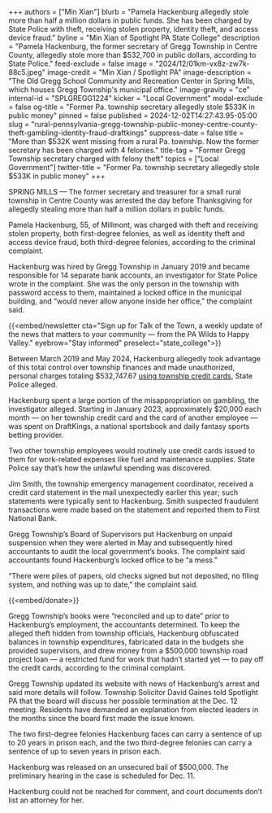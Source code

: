 +++
authors = ["Min Xian"]
blurb = "Pamela Hackenburg allegedly stole more than half a million dollars in public funds. She has been charged by State Police with theft, receiving stolen property, identity theft, and access device fraud."
byline = "Min Xian of Spotlight PA State College"
description = "Pamela Hackenburg, the former secretary of Gregg Township in Centre County, allegedly stole more than $532,700 in public dollars, according to State Police."
feed-exclude = false
image = "2024/12/01km-vx8z-zw7k-88c5.jpeg"
image-credit = "Min Xian / Spotlight PA"
image-description = "The Old Gregg School Community and Recreation Center in Spring Mills, which houses Gregg Township's municipal office."
image-gravity = "ce"
internal-id = "SPLGREGG1224"
kicker = "Local Government"
modal-exclude = false
og-title = "Former Pa. township secretary allegedly stole $533K in public money"
pinned = false
published = 2024-12-02T14:27:43.95-05:00
slug = "rural-pennsylvania-gregg-township-public-money-centre-county-theft-gambling-identity-fraud-draftkings"
suppress-date = false
title = "More than $532K went missing from a rural Pa. township. Now the former secretary has been charged with 4 felonies."
title-tag = "Former Gregg Township secretary charged with felony theft"
topics = ["Local Government"]
twitter-title = "Former Pa. township secretary allegedly stole $533K in public money"
+++

SPRING MILLS — The former secretary and treasurer for a small rural township in Centre County was arrested the day before Thanksgiving for allegedly stealing more than half a million dollars in public funds.

Pamela Hackenburg, 55, of Millmont, was charged with theft and receiving stolen property, both first-degree felonies, as well as identity theft and access device fraud, both third-degree felonies, according to the criminal complaint.

Hackenburg was hired by Gregg Township in January 2019 and became responsible for 14 separate bank accounts, an investigator for State Police wrote in the complaint. She was the only person in the township with password access to them, maintained a locked office in the municipal building, and “would never allow anyone inside her office,” the complaint said.

{{<embed/newsletter cta="Sign up for Talk of the Town, a weekly update of the news that matters to your community — from the PA Wilds to Happy Valley." eyebrow="Stay informed" preselect="state_college">}}

Between March 2019 and May 2024, Hackenburg allegedly took advantage of this total control over township finances and made unauthorized, personal charges totaling $532,747.67 <a href="https://www.spotlightpa.org/statecollege/2024/08/gregg-township-centre-county-local-government-misuse-public-funds-state-police/">using township credit cards</a>, State Police alleged.

Hackenburg spent a large portion of the misappropriation on gambling, the investigator alleged. Starting in January 2023, approximately $20,000 each month — on her township credit card and the card of another employee — was spent on DraftKings, a national sportsbook and daily fantasy sports betting provider.

Two other township employees would routinely use credit cards issued to them for work-related expenses like fuel and maintenance supplies. State Police say that’s how the unlawful spending was discovered.

Jim Smith, the township emergency management coordinator, received a credit card statement in the mail unexpectedly earlier this year; such statements were typically sent to Hackenburg. Smith suspected fraudulent transactions were made based on the statement and reported them to First National Bank.

Gregg Township’s Board of Supervisors put Hackenburg on unpaid suspension when they were alerted in May and subsequently hired accountants to audit the local government’s books. The complaint said accountants found Hackenburg’s locked office to be “a mess.”

“There were piles of papers, old checks signed but not deposited, no filing system, and nothing was up to date,” the complaint said.

{{<embed/donate>}}

Gregg Township’s books were “reconciled and up to date” prior to Hackenburg’s employment, the accountants determined. To keep the alleged theft hidden from township officials, Hackenburg obfuscated balances in township expenditures, fabricated data in the budgets she provided supervisors, and drew money from a $500,000 township road project loan — a restricted fund for work that hadn’t started yet — to pay off the credit cards, according to the criminal complaint.

Gregg Township updated its website with news of Hackenburg’s arrest and said more details will follow. Township Solicitor David Gaines told Spotlight PA that the board will discuss her possible termination at the Dec. 12 meeting. Residents have demanded an explanation from elected leaders in the months since the board first made the issue known.

The two first-degree felonies Hackenburg faces can carry a sentence of up to 20 years in prison each, and the two third-degree felonies can carry a sentence of up to seven years in prison each.

Hackenburg was released on an unsecured bail of $500,000. The preliminary hearing in the case is scheduled for Dec. 11.

Hackenburg could not be reached for comment, and court documents don’t list an attorney for her.

